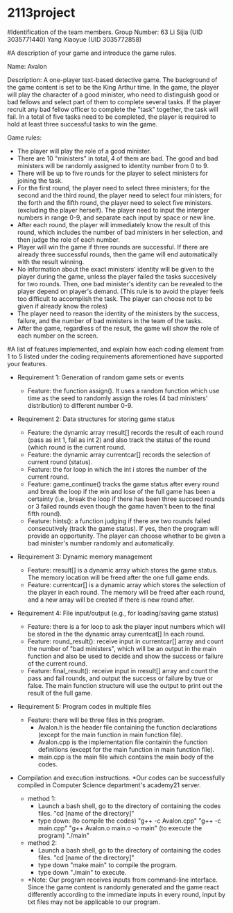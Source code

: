 # 2113project

#Identification of the team members.
Group Number: 63
Li Sijia (UID 3035771440)
Yang Xiaoyue (UID 3035772858)


#A description of your game and introduce the game rules.

Name: Avalon

Description: A one-player text-based detective game. The background of the game content is set to be the King Arthur time. In the game, the player will play the character of a good minister, who need to distinguish good or bad fellows and select part of them to complete several tasks. If the player recruit any bad fellow officer to complete the "task" together, the task will fail. In a total of five tasks need to be completed, the player is required to hold at least three successful tasks to win the game. 

Game rules: 
- The player will play the role of a good minister.
- There are 10 "ministers" in total, 4 of them are bad. The good and bad ministers will be randomly assigned to identity number from 0 to 9.
- There will be up to five rounds for the player to select ministers for joining the task.
- For the first round, the player need to select three ministers; for the second and the third round, the player need to select four ministers; for the forth and the fifth round, the player need to select five ministers. (excluding the player herself). The player need to input the interger numbers in range 0-9, and separate each input by space or new line. 
- After each round, the player will immediately know the result of this round, which includes the number of bad ministers in her selection, and then judge the role of each number.
- Player will win the game if three rounds are successful. If there are already three successful rounds, then the game will end automatically with the result winning.
- No information about the exact ministers' identity will be given to the player during the game, unless the player failed the tasks succesively for two rounds. Then, one bad minister's identity can be revealed to the player depend on player's demand.
  (This rule is to avoid the player feels too difficult to accomplish the task. The player can choose not to be given if already know the roles)
- The player need to reason the identity of the ministers by the success, failure, and the number of bad ministers in the team of the tasks.
- After the game, regardless of the result, the game will show the role of each number on the screen.

#A list of features implemented, and explain how each coding element from 1 to 5 listed under the coding requirements aforementioned have supported your features.

- Requirement 1: Generation of random game sets or events
  - Feature: the function assign(). It uses a random function which use time as the seed to randomly assign the roles (4 bad ministers' distribution) to different number 0-9.
- Requirement 2: Data structures for storing game status
  - Feature: the dynamic array rresult[] records the result of each round (pass as int 1, fail as int 2) and also track the status of the round (which round is the current round.
  - Feature: the dynamic array currentcar[] records the selection of current round (status).
  - Feature: the for loop in which the int i stores the number of the current round. 
  - Feature: game_continue() tracks the game status after every round and break the loop if the win and lose of the full game has been a certainty (i.e., break the loop if there has been three succeed rounds or 3 failed rounds even though the game haven't been to the final fifth round).
  - Feature: hints(): a function judging if there are two rounds failed consecutively (track the game status). If yes, then the program will provide an opportunity. The player can choose whether to be given a bad minister's number randomly and automatically. 
- Requirement 3: Dynamic memory management
  - Feature: rresult[] is a dynamic array which stores the game status. The memory location will be freed after the one full game ends.  
  - Feature: currentcar[] is a dynamic array which stores the selection of the player in each round. The memory will be freed after each round, and a new array will be created if there is new round after. 
- Requirement 4: File input/output (e.g., for loading/saving game status)
  - Feature: there is a for loop to ask the player input numbers which will be stored in the the dynamic array currentcat[] In each round. 
  - Feature: round_result(): receive input in currentcar[] array and count the number of "bad ministers", which will be an output in the main function and also be used to decide and show the success or failure of the current round. 
  - Feature: final_result(): receive input in rresult[] array and count the pass and fail rounds, and output the success or failure by true or false. The main function structure will use the output to print out the result of the full game.
- Requirement 5: Program codes in multiple files
  - Feature: there will be three files in this program. 
    - Avalon.h is the header file containing the function declarations (except for the main function in main function file).
    - Avalon.cpp is the implementation file containin the function definitions (except for the main function in main function file).
    - main.cpp is the main file which contains the main body of the codes. 

- Compilation and execution instructions. *Our codes can be successfully compiled in Computer Science department's academy21 server. 
  - method 1: 
    - Launch a bash shell, go to the directory of containing the codes files. "cd [name of the directory]"
    - type down:
       (to compile the codes)
       "g++ -c Avalon.cpp"
       "g++ -c main.cpp"
       "g++ Avalon.o main.o -o main" 
       (to execute the program)
       "./main" 
  - method 2:
    - Launch a bash shell, go to the directory of containing the codes files. "cd [name of the directory]"
    - type down "make main" to compile the program.
    - type down "./main" to execute.
  - *Note: Our program receives inputs from command-line interface. Since the game content is randomly generated and the game react differently according to the immediate inputs in every round, input by txt files may not be applicable to our program.  
